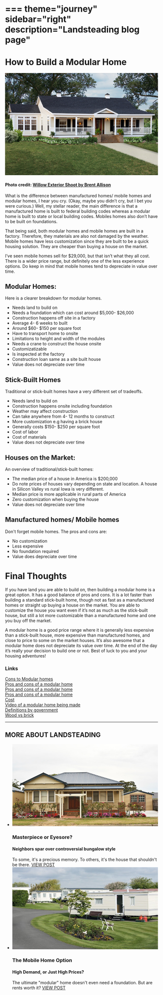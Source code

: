 ===
theme="journey"
sidebar="right"
description="Landsteading blog page"
===

# How to Build a Modular Home 
![Picture of a modular house](img-sample-modular-house-640x427.jpg)

#### Photo credit: [Willow Exterior Shoot by Brent Allison](https://en.wikipedia.org/wiki/File:Willow-Exterior.jpg)



What is the difference between manufactured homes/ mobile homes and modular homes, I hear you cry. (Okay, maybe you didn’t cry, but I bet you were curious.) Well, my stellar reader, the main difference is that a manufactured home is built to federal building codes whereas a modular home is built to state or local building codes. Mobiles homes also don’t have to be built on foundations. 

That being said, both modular homes and mobile homes are built in a factory. Therefore, they materials are also not damaged by the weather. Mobile homes have less customization since they are built to be a quick housing solution. They are cheaper than buying a house on the market. 

I’ve seen mobile homes sell for $29,000, but that isn’t what they all cost. There is a wider price range, but definitely one of the less experience options. Do keep in mind that mobile homes tend to depreciate in value over time. 



## Modular Homes:

Here is a clearer breakdown for modular homes.

* Needs land to build on
* Needs a foundation which can cost around $5,000- $26,000
* Construction happens off site in a factory
* Average 4- 6 weeks to built
* Around $60- $150 per square foot
* Have to transport home to onsite 
* Limitations to height and width of the modules 
* Needs a crane to construct the house onsite
* Customizatizable 
* Is inspected at the factory 
* Construction loan same as a site built house
* Value does not depreciate over time

## Stick-Built Homes

Traditional or stick-built homes have a very different set of tradeoffs.

* Needs land to build on
* Construction happens onsite including foundation 
* Weather may affect construction
* Can take anywhere from 4- 12 months to construct 
* More customization e.g having a brick house
* Generally costs $150- $250 per square foot
* Cost of labor
* Cost of materials 
* Value does not depreciate over time 

## Houses on the Market:

An overview of traditional/stick-built homes:

* The median price of a house in America is $200,000
* Do note prices of houses vary depending on state and location. A house in Silicon Valley vs rural Iowa is very different.
* Median price is more applicable in rural parts of America 
* Zero customization when buying the house
* Value does not depreciate over time

## Manufactured homes/ Mobile homes

Don't forget mobile homes. The pros and cons are:

* No customization
* Less expensive
* No foundation required
* Value does depreciate over time 

# Final Thoughts
If you have land you are able to build on, then building a modular home is a great option. It has a good balance of pros and cons. It is a lot faster than building a standard stick-built home, though not as fast as a manufactured homes or straight up buying a house on the market. You are able to customize the house you want even if it’s not as much as the stick-built house, but still a lot more customizable than a manufactured home and one you buy off the market. 
  
A modular home is a good price range where it is generally less expensive than a stick-built house, more expensive than manufactured homes, and close to price to some on the market houses. It’s also awesome that a modular home does not depreciate its value over time. At the end of the day it’s really your decision to build one or not. Best of luck to you and your housing adventures!

### Links

[Cons to Modular homes](https://www.finelinehomes.com/biggest-problems-modular-homes/)  
[Pros and cons of a modular home](https://medium.com/@piotrgoawski/advantages-and-disadvantages-of-modular-homes-3592799ea)  
[Pros and cons of a modular home](https://www.maxrealestateexposure.com/pros-and-cons-of-modular-homes/)  
[Pros and cons of a modular home](https://www.modulartoday.com/pros-cons.html)  
[Cost](https://modularhomeowners.com/how-much-will-my-modular-home-cost/)  
[Video of a modular home being made](https://www.youtube.com/watch?v=tXUd-yUy0S0)  
[Definitions by government](https://web.archive.org/web/20160504145914/http://portal.hud.gov/hudportal/HUD?src=%2Fprogram_offices%2Fhousing%2Framh%2Fmhs%2Ffaq)   
[Wood vs brick](https://www.hunker.com/12000136/wood-vs-brick-house)  

---

## MORE ABOUT LANDSTEADING 
* ![Wendy's House by Peter Mackay](img-sample-wendys-house-800x450.jpg)
  ### Masterpiece or Eyesore?
  #### Neighbors spar over controversial bungalow style 
  To some, it's a precious memory. To others, it's the house that shouldn't be there.
  [VIEW POST](/)
* ![Picture of a modular house](img-sample-mobile-homes-caravan-park-800x450.jpg)
  ### The Mobile Home Option 
  #### High Demand, or Just High Prices? 
  The ultimate "modular" home doesn't even need a foundation. But are rents worth it? 
  [VIEW POST](/)



